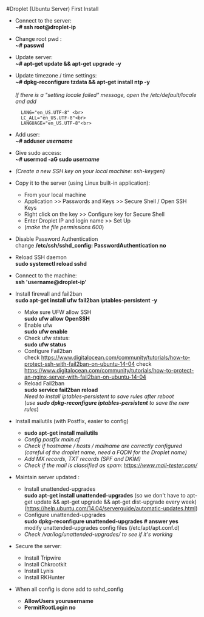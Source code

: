 #Droplet (Ubuntu Server) First Install

- Connect to the server:
    <br> **~# ssh root@droplet-ip**

- Change root pwd :
    <br> **~# passwd**

- Update server:
    <br> **~# apt-get update && apt-get upgrade -y**

- Update timezone / time settings:
   <br> **~# dpkg-reconfigure tzdata && apt-get install ntp -y**<br>
   <br> *If there is a "setting locale failed" message, open the /etc/default/locale and add*

        LANG="en_US.UTF-8" <br>
        LC_ALL="en_US.UTF-8"<br>
        LANGUAGE="en_US.UTF-8"<br>

- Add user:
    <br> **~# adduser *username***
- Give sudo access:
    <br> **~# usermod -aG sudo *username***

- *(Create a new SSH key on your local machine: ssh-keygen)*

- Copy it to the server (using Linux built-in application):
    - From your local machine
    - Application >> Passwords and Keys >> Secure Shell / Open SSH Keys
    - Right click on the key >> Configure key for Secure Shell
    - Enter Droplet IP and login name >> Set Up
    - (*make the file permissions 600*)

- Disable Password Authentication<br>
    change **/etc/ssh/sshd_config: PasswordAuthentication no**

- Reload SSH daemon<br>
    **sudo systemctl reload sshd**

- Connect to the machine:<br>
    **ssh 'username@droplet-ip'**

- Install firewall and fail2ban<br>
    **sudo apt-get install ufw fail2ban iptables-persistent -y**
    - Make sure UFW allow SSH<br>
        **sudo ufw allow OpenSSH**
    - Enable ufw<br>
        **sudo ufw enable**
    - Check ufw status:<br>
        **sudo ufw status**
    - Configure Fail2ban <br>
        check <https://www.digitalocean.com/community/tutorials/how-to-protect-ssh-with-fail2ban-on-ubuntu-14-04>
        check <https://www.digitalocean.com/community/tutorials/how-to-protect-an-nginx-server-with-fail2ban-on-ubuntu-14-04>
    - Reload Fail2ban<br>
        **sudo service fail2ban reload**<br>
        *Need to install iptables-persistent to save rules after reboot*<br/>
        (*use **sudo dpkg-reconfigure iptables-persistent** to save the new rules*)

- Install mailutils (with Postfix, easier to config)<br>
     - **sudo apt-get install mailutils**<br>
     - *Config postfix main.cf*<br>
     - *Check if hostname / hosts / mailname are correctly configured (careful of the droplet name, need a FQDN for the Droplet name)*<br>
     - *Add MX records, TXT records (SPF and DKIM)*<br>
     - *Check if the mail is classified as spam: <https://www.mail-tester.com/>*

- Maintain server updated :
    - Install unattended-upgrades<br>
      **sudo apt-get install unattended-upgrades** (so we don't have to apt-get update && apt-get upgrade && apt-get dist-upgrade every week)<br>
        (https://help.ubuntu.com/14.04/serverguide/automatic-updates.html)
    - Configure unattended-upgrades<br>
      **sudo dpkg-reconfigure unattended-upgrades  # answer yes**<br>
      modify unattended-upgrades config files (/etc/apt/apt.conf.d)
    - *Check /var/log/unattended-upgrades/ to see if it's working*<br>

- Secure the server:
    - Install Tripwire
    - Install Chkrootkit
    - Install Lynis
    - Install RKHunter

- When all config is done add to sshd_config
    - **AllowUsers yourusername**
    - **PermitRootLogin no**
